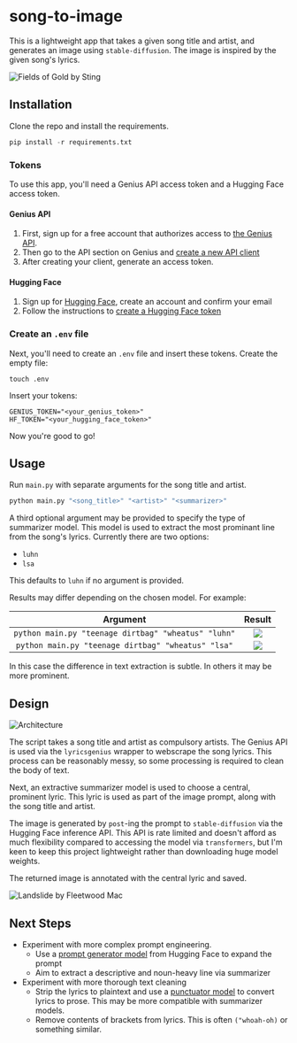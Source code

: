 # song-to-image

This is a lightweight app that takes a given song title and artist, and generates an image using `stable-diffusion`. 
The image is inspired by the given song's lyrics. 

![Fields of Gold by Sting](examples/fields_of_gold.jpg)

## Installation
Clone the repo and install the requirements. 
```python
pip install -r requirements.txt
```

### Tokens
To use this app, you'll need a Genius API access token and a Hugging Face access token. 

#### Genius API
1. First, sign up for a free account that authorizes access to [the Genius API](https://genius.com/api-clients).
2. Then go to the API section on Genius and [create a new API client](https://genius.com/api-clients/new)
3. After creating your client, generate an access token. 

#### Hugging Face
1. Sign up for [Hugging Face](https://huggingface.co), create an account and confirm your email
2. Follow the instructions to [create a Hugging Face token](https://huggingface.co/docs/hub/security-tokens#:~:text=To%20create%20an%20access%20token,clicking%20on%20the%20Manage%20button.)

### Create an `.env` file
Next, you'll need to create an `.env` file and insert these tokens. Create the empty file:
```commandline
touch .env
```
Insert your tokens:
```
GENIUS_TOKEN="<your_genius_token>"
HF_TOKEN="<your_hugging_face_token>"
```

Now you're good to go!

## Usage
Run `main.py` with separate arguments for the song title and artist.
```python
python main.py "<song_title>" "<artist>" "<summarizer>"
```

A third optional argument may be provided to specify the type of summarizer model. 
This model is used to extract the most prominant line from the song's lyrics.
Currently there are two options:
- `luhn`
- `lsa`

This defaults to `luhn` if no argument is provided.

Results may differ depending on the chosen model. For example:

|                      Argument                       |                 Result                 |
|:---------------------------------------------------:|:--------------------------------------:|
 | `python main.py "teenage dirtbag" "wheatus" "luhn"` | ![](examples/teenage_dirtbag_luhn.jpg) |
| `python main.py "teenage dirtbag" "wheatus" "lsa"`  | ![](examples/teenage_dirtbag_lsa.jpg)  |

In this case the difference in text extraction is subtle. In others it may be more prominent. 

## Design
![Architecture](examples/song-to-image.png)

The script takes a song title and artist as compulsory artists. 
The Genius API is used via the `lyricsgenius` wrapper to webscrape the song lyrics. 
This process can be reasonably messy, so some processing is required to clean the body of text. 

Next, an extractive summarizer model is used to choose a central, prominent lyric. 
This lyric is used as part of the image prompt, along with the song title and artist. 

The image is generated by `post`-ing the prompt to `stable-diffusion` via the Hugging Face inference API. 
This API is rate limited and doesn't afford as much flexibility compared to accessing the model via `transformers`, but 
I'm keen to keep this project lightweight rather than downloading huge model weights. 

The returned image is annotated with the central lyric and saved. 

![Landslide by Fleetwood Mac](examples/landslide.jpg)

## Next Steps
- Experiment with more complex prompt engineering.
  - Use a [prompt generator model](https://huggingface.co/succinctly/text2image-prompt-generator) from Hugging Face to 
  expand the prompt
  - Aim to extract a descriptive and noun-heavy line via summarizer
- Experiment with more thorough text cleaning
  - Strip the lyrics to plaintext and use a 
  [punctuator model](https://huggingface.co/oliverguhr/fullstop-punctuation-multilang-large?text=Yet+she+blushed+as+if+with+guilt+when+Cynthia+reading+her+thoughts+said+to+her+one+day+Molly+you%27re+very+glad+to+get+rid+of+us+are+not+you) to convert lyrics to prose. This may be more compatible with summarizer models.
  - Remove contents of brackets from lyrics. This is often `("whoah-oh)` or something similar. 